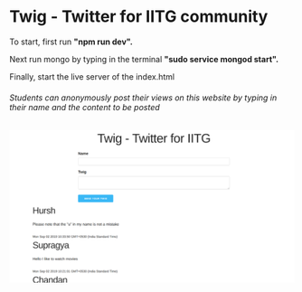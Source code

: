 # Twig - Twitter for IITG community

To start, first run **"npm run dev".**


Next run mongo by typing in the terminal **"sudo service mongod start".**


Finally, start the live server of the index.html

###### Students can anonymously post their views on this website by typing in their name and the content to be posted



![alt text](https://github.com/yashrajvm/Twig/blob/master/Screenshot%20from%202019-09-02%2010-35-56.png)
